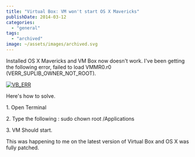 ```yaml
---
title: "Virtual Box: VM won't start OS X Mavericks"
publishDate: 2014-03-12
categories: 
  - "general"
tags:
  - "archived"
image: ~/assets/images/archived.svg
---
```


Installed OS X Mavericks and VM Box now doesn't work. I've been getting the following error, failed to load VMMR0.r0 (VERR\_SUPLIB\_OWNER\_NOT\_ROOT).

[![VB_ERR](/images/VB_ERR.jpg)]()

Here's how to solve.

1\. Open Terminal

2\. Type the following : sudo chown root /Applications

3\. VM Should start.

This was happening to me on the latest version of Virtual Box and OS X was fully patched.
